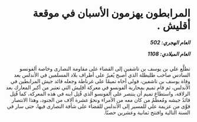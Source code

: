 <h1 dir="rtl">المرابطون يهزمون الأسبان في موقعة أقليش .</h1>

<h5 dir="rtl">العام الهجري:  502

العام الميلادي: 1108

</h5>

<p dir="rtl">تطلَّع علي بن يوسف بن تاشفين إلى القضاء على مقاومة النصارى وخاصة ألفونسو السادس صاحب طليطلة الذي أصبح يُغيرُ على أطراف بلاد المسلمين في الأندلس بعد وفاة يوسف بن تاشفين، فولى أخاه تميمًا على غرناطة وجعله قائد جيش المرابطين في الأندلس، ثم قام تميم بمحاربة ألفونسو في معركة أقليش التي تعتبر من أكبر المعارك بعد الزلاقة، واستطاع تميم أن ينتصر على ألفونسو الذي قُتِل ابنه في هذه المعركة، كما قُتِل قائدُ جيشه ومُعظَمُ من كان معه من الأمراء ونحوُ عشرة آلاف من الجنود، وهذا الانتصار قوَّى من عزيمة علي للمسير إلى الأندلس للقضاء على شأفة النصارى فيها، حتى سار في السنة التالية وافتتح ثمانية وعشرين حصنًا.</p></br>
